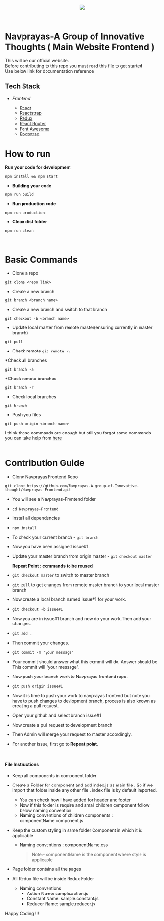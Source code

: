 <p align="center">
<img src="http://navprayas.in/static/img/pp2.png">
</p>
<br>
<h1> Navprayas-A Group of Innovative Thoughts ( Main Website Frontend ) </h1>

This will be our official website. <br>Before contributing to this repo you must read this file to get started
<br> Use below link for documentation reference

## Tech Stack

- _Frontend_

  - [React](https://reactjs.org/)
  - [Reactstrap](https://reactstrap.github.io/)
  - [Redux](https://redux.js.org/)
  - [React Router](https://knowbody.github.io/react-router-docs/guides/NavigateOutsideComponents.html)
  - [Font Awesome](https://fontawesome.com/)
  - [Bootstrap](https://getbootstrap.com/)

<h1>How to run</h1>

<b>Run your code for development</b>

```
npm install && npm start
```

- **Building your code**

```
npm run build
```

- **Run production code**

```
npm run production
```

- **Clean dist folder**

```
npm run clean
```

<br>
<h1>Basic Commands</h1>

- Clone a repo

```
git clone <repo link>
```

- Create a new branch

```
git branch <branch name>
```

- Create a new branch and switch to that branch

```
git checkout -b <branch name>
```

- Update local master from remote master(ensuring currently in master branch)

```
git pull
```

- Check remote
  `git remote -v`

\*Check all branches

```
git branch -a
```

\*Check remote branches

```
git branch -r
```

- Check local branches

```
git branch
```

- Push you files

```
git push origin <branch-name>
```

I think these commands are enough but still you forgot some commands you can take help from [here](https://github.com/kmrakash/practice/blob/master/GithubCommands.md)
<br>
<br>

<h1>Contribution Guide</h1>

- Clone Navprayas Frontend Repo

```
git clone https://github.com/Navprayas-A-group-of-Innovative-thought/Navprayas-Frontend.git
```

- <span class="highlight" style="background-color:inherit"><span class="colour" style="color:var(--vscode-markdown-wysList)">You will see a Navprayas-Frontend folder</span></span>
- `cd Navprayas-Frontend`
- Install all dependencies
- `npm install`
- To check your current branch - `git branch`
- Now you have been assigned issue#1.
- Update your master branch from origin master - `git checkout master`

  **Repeat Point : commands to be reused**

- `git checkout master` to switch to master branch
- `git pull` to get changes from remote master branch to your local master branch
- Now create a local branch named issue#1 for your work.
- `git checkout -b issue#1`
- Now you are in issue#1 branch and now do your work.Then add your changes.
- `git add .`
- Then commit your changes.
- `git commit -m "your message"`
- Your commit should answer what this commit will do. Answer should be This commit will "your message".
- Now push your branch work to Navprayas frontend repo.
- `git push origin issue#1`
- Now it is time to push your work to navprayas frontend but note you have to push changes to devlopment branch, process is also known as creating a pull request.
- Open your github and select branch issue#1
- Now create a pull request to development branch
- Then Admin will merge your request to master accordingly.
- For another issue, first go to **Repeat point**.

<br>

#### File Instructions

- Keep all components in component folder
- Create a Folder for component and add index.js as main file . So if we import that folder inside any other file . index file is by default imported.

  - You can check how i have added for header and footer
  - Now if this folder is require and small children component follow below naming convention
  - Naming conventions of children components : componentName.component.js

- Keep the custom styling in same folder Component in which it is applicable
  - Naming conventions : componentName.css
    > Note:- componentName is the component where style is applicable
- Page folder contains all the pages
- All Redux file will be inside Redux Folder
  - Naming conventions
    - Action Name: sample.action.js
    - Constant Name: sample.constant.js
    - Reducer Name: sample.reducer.js

Happy Coding !!!
